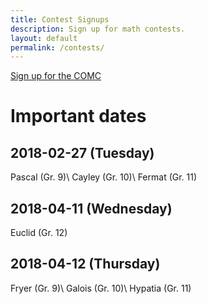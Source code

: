 ```yaml
---
title: Contest Signups
description: Sign up for math contests.
layout: default
permalink: /contests/
---
```


[Sign up for the COMC](https://docs.google.com/forms/d/e/1FAIpQLSdz3Und3i7DNpzduTC-rJge3Sz81hPyyTE4zqbJMv-dtzcHog/viewform?usp=sf_link)

# Important dates
## 2018-02-27 (Tuesday)
Pascal (Gr. 9)\\
Cayley (Gr. 10)\\
Fermat (Gr. 11)
## 2018-04-11 (Wednesday)
Euclid (Gr. 12)
## 2018-04-12 (Thursday)
Fryer (Gr. 9)\\
Galois (Gr. 10)\\
Hypatia (Gr. 11)
